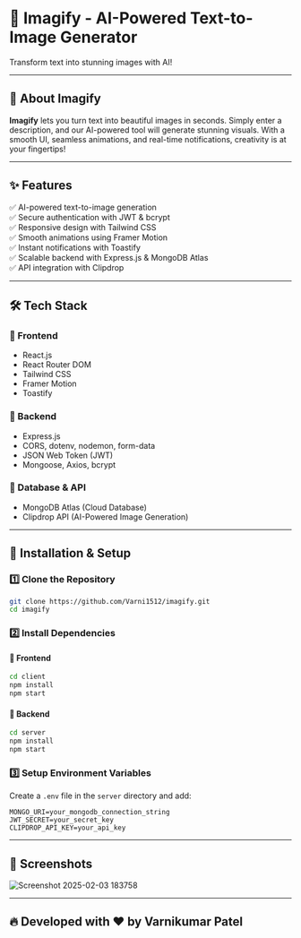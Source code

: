 # 🚀 Imagify - AI-Powered Text-to-Image Generator

Transform text into stunning images with AI!

---

## 📌 About Imagify  
**Imagify** lets you turn text into beautiful images in seconds. Simply enter a description, and our AI-powered tool will generate stunning visuals. With a smooth UI, seamless animations, and real-time notifications, creativity is at your fingertips!

---

## ✨ Features  
✅ AI-powered text-to-image generation  
✅ Secure authentication with JWT & bcrypt  
✅ Responsive design with Tailwind CSS  
✅ Smooth animations using Framer Motion  
✅ Instant notifications with Toastify  
✅ Scalable backend with Express.js & MongoDB Atlas  
✅ API integration with Clipdrop  

---

## 🛠 Tech Stack  

### 🔹 Frontend  
- React.js  
- React Router DOM  
- Tailwind CSS  
- Framer Motion  
- Toastify  

### 🔹 Backend  
- Express.js  
- CORS, dotenv, nodemon, form-data  
- JSON Web Token (JWT)  
- Mongoose, Axios, bcrypt  

### 🔹 Database & API  
- MongoDB Atlas (Cloud Database)  
- Clipdrop API (AI-Powered Image Generation)  

---

## 🚀 Installation & Setup  

### 1️⃣ Clone the Repository  
```bash
git clone https://github.com/Varni1512/imagify.git
cd imagify
```

### 2️⃣ Install Dependencies  
#### 🔹 Frontend  
```bash
cd client
npm install
npm start
```

#### 🔹 Backend  
```bash
cd server
npm install
npm start
```

### 3️⃣ Setup Environment Variables  
Create a `.env` file in the `server` directory and add:  
```env
MONGO_URI=your_mongodb_connection_string
JWT_SECRET=your_secret_key
CLIPDROP_API_KEY=your_api_key
```

---

## 📸 Screenshots  
![Screenshot 2025-02-03 183758](https://github.com/user-attachments/assets/51463a2a-88af-4825-9fe6-d653c7ecc9d8)
  

---


## 🔥 Developed with ❤️ by Varnikumar Patel


